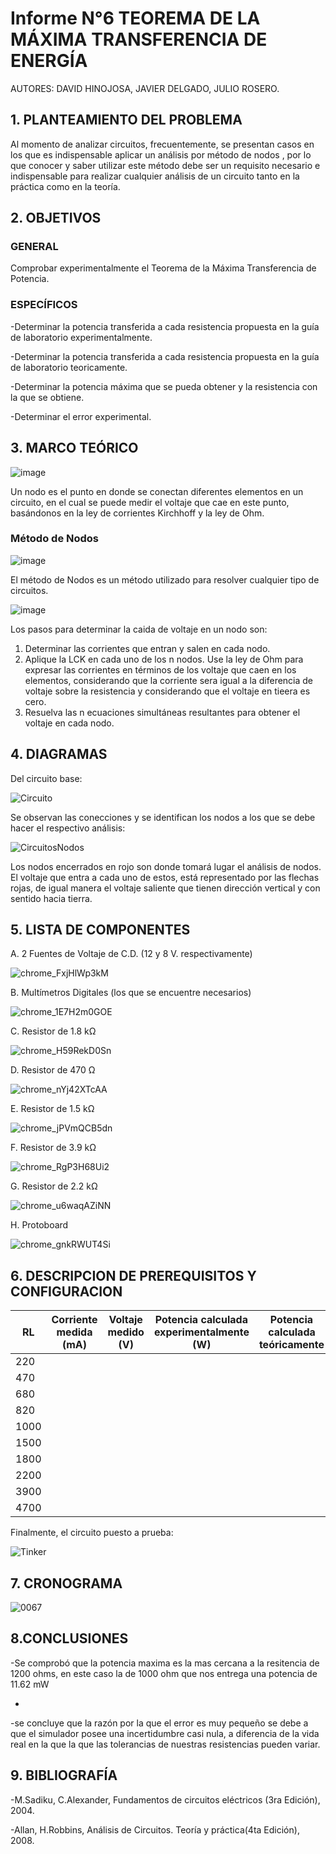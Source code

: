 # Informe N°6 TEOREMA DE LA MÁXIMA TRANSFERENCIA DE ENERGÍA

AUTORES: DAVID HINOJOSA,
         JAVIER DELGADO,
         JULIO ROSERO.

## 1. PLANTEAMIENTO DEL PROBLEMA

Al momento de analizar circuitos, frecuentemente, se presentan casos en los que es indispensable aplicar un análisis por método de nodos , por lo que conocer y saber utilizar este método debe ser un requisito necesario e indispensable para realizar cualquier análisis de un circuito tanto en la práctica como en la teoría.

## 2. OBJETIVOS

### GENERAL

Comprobar experimentalmente el Teorema de la Máxima Transferencia de Potencia.

### ESPECÍFICOS

-Determinar la potencia transferida a cada resistencia propuesta en la guía de laboratorio experimentalmente.

-Determinar la potencia transferida a cada resistencia propuesta en la guía de laboratorio teoricamente.

-Determinar la potencia máxima que se pueda obtener y la resistencia con la que se obtiene.

-Determinar el error experimental.

## 3. MARCO TEÓRICO 
![image](https://user-images.githubusercontent.com/64505672/84841818-10b96080-b009-11ea-8c5f-862ff4ee8891.png)

Un nodo es el punto en donde se conectan diferentes elementos en un circuito, en el cual se puede medir el voltaje que cae en este punto, basándonos en la ley de corrientes Kirchhoff y la ley de Ohm.
### Método de Nodos

![image](https://user-images.githubusercontent.com/64505672/84841694-ac969c80-b008-11ea-88e9-abf614eb50b4.png)

El método de Nodos es un método utilizado para resolver cualquier tipo de circuitos.

![image](https://user-images.githubusercontent.com/64505672/84841751-db147780-b008-11ea-9d40-00c5b02e7e4f.png)

Los pasos para determinar la caida de voltaje en un nodo son:
1. Determinar las corrientes que entran y salen en cada nodo.
2. Aplique la LCK en cada uno de los n nodos. Use la ley de Ohm para expresar las corrientes en términos de los voltaje que caen en los elementos, considerando que la corriente sera igual a la diferencia de voltaje sobre la resistencia y considerando que el voltaje en tieera es cero.
3. Resuelva las n ecuaciones simultáneas resultantes para obtener el voltaje en cada nodo.

## 4. DIAGRAMAS
Del circuito base:

![Circuito](https://user-images.githubusercontent.com/66037763/84849909-0785bf00-b01c-11ea-854a-a0eaf524f16f.png)


Se observan las conecciones y se identifican los nodos a los que se debe hacer el respectivo análisis:


![CircuitosNodos](https://user-images.githubusercontent.com/66037763/84850917-8f6cc880-b01e-11ea-9627-a9fe10551303.png)


Los nodos encerrados en rojo son donde tomará lugar el análisis de nodos. El voltaje que entra a cada uno de estos, está representado por las flechas rojas, de igual manera el voltaje saliente que tienen dirección vertical y con sentido hacia tierra. 

## 5. LISTA DE COMPONENTES
A. 2 Fuentes de Voltaje de C.D. (12 y 8 V. respectivamente)


![chrome_FxjHlWp3kM](https://user-images.githubusercontent.com/66037763/84236034-96df1f80-aabc-11ea-9159-3d2235bc315b.png)


B. Multímetros Digitales (los que se encuentre necesarios)

![chrome_1E7H2m0GOE](https://user-images.githubusercontent.com/66037763/84236069-a6f6ff00-aabc-11ea-90f8-49d128847e17.png)


C. Resistor de 1.8 kΩ


![chrome_H59RekD0Sn](https://user-images.githubusercontent.com/66037763/84236097-b4ac8480-aabc-11ea-88e9-0930cd8a6151.png)


D. Resistor de 470 Ω


![chrome_nYj42XTcAA](https://user-images.githubusercontent.com/66037763/84236121-bc6c2900-aabc-11ea-9052-20d1e126c649.png)


E. Resistor de 1.5 kΩ


![chrome_jPVmQCB5dn](https://user-images.githubusercontent.com/66037763/84236149-cbeb7200-aabc-11ea-96d9-4b01e8f8ef81.png)


F. Resistor de 3.9 kΩ


![chrome_RgP3H68Ui2](https://user-images.githubusercontent.com/66037763/84236162-d60d7080-aabc-11ea-864d-536485900f86.png)


G. Resistor de 2.2 kΩ

![chrome_u6waqAZiNN](https://user-images.githubusercontent.com/66037763/84236192-e0c80580-aabc-11ea-9767-487481f78259.png)


H. Protoboard

![chrome_gnkRWUT4Si](https://user-images.githubusercontent.com/66037763/84236208-e9b8d700-aabc-11ea-9985-2e94ef9d6adb.png)


## 6. DESCRIPCION DE PREREQUISITOS Y CONFIGURACION


|   RL       | Corriente medida (mA) | Voltaje medido (V) | Potencia calculada experimentalmente (W) | Potencia calculada teóricamente | 
|   ---      |       ---             |      ---           |                    ---                   |              ---                | 
|     220    |                       |                    |                                          |                                 |  
|     470    |                       |                    |                                          |                                 |
|     680    |                       |                    |                                          |                                 |
|     820    |                       |                    |                                          |                                 | 
|     1000   |                       |                    |                                          |                                 |
|     1500   |                       |                    |                                          |                                 | 
|     1800   |                       |                    |                                          |                                 | 
|     2200   |                       |                    |                                          |                                 |
|     3900   |                       |                    |                                          |                                 |
|     4700   |                       |                    |                                          |                                 |



Finalmente, el circuito puesto a prueba: 

![Tinker](https://user-images.githubusercontent.com/66037763/84852749-33587300-b023-11ea-8052-10f689380e30.jpg)


## 7. CRONOGRAMA
![0067](https://user-images.githubusercontent.com/66037557/87900011-a2592b00-ca18-11ea-9ada-e819dd2c8857.png)


## 8.CONCLUSIONES
-Se comprobó que la potencia maxima es la mas cercana a la resitencia de 1200 ohms, en este caso la de 1000 ohm que nos entrega una potencia de  11.62 mW

-

-se concluye que la razón por la que el error es muy pequeño se debe a que el simulador posee una incertidumbre casi nula, a diferencia de la vida real en la que la que las tolerancias de nuestras resistencias pueden variar.

## 9. BIBLIOGRAFÍA

-M.Sadiku, C.Alexander, Fundamentos de circuitos eléctricos (3ra Edición), 2004.

-Allan, H.Robbins, Análisis de Circuitos. Teoría y práctica(4ta Edición), 2008.
